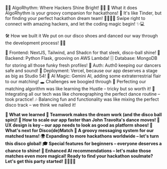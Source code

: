 💖✨ AlgoRhythm: Where Hackers Shine Bright! 🕺💃
🌟 What it does
AlgoRhythm is your groovy companion for hackathons! 🎉 It's like Tinder, but for finding your perfect hackathon dream team! 👯‍♀️👯‍♂️ Swipe right to connect with amazing hackers, and let the coding magic begin! ✨💻

🛠️ How we built it
We put on our disco shoes and danced our way through the development process! 🕺💃

🎨 Frontend: NextJS, Tailwind, and Shadcn for that sleek, disco-ball shine!
🧠 Backend: Python Flask, grooving on AWS Lambda!
🗄️ Database: MongoDB for storing all those funky fresh profiles!
🔐 Auth: Auth0 keeping our dancers safe and sound!
🚀 Deployment: Vercel, because our app deserves a stage as big as Studio 54!
🤖 AI Magic: Gemini AI, adding some extraterrestrial flair to our matching!
🕳️ Challenges we boogied through
💃 Perfecting our matching algorithm was like learning the Hustle – tricky but so worth it!
🌈 Integrating all our tech was like choreographing the perfect dance routine – took practice!
🎶 Balancing fun and functionality was like mixing the perfect disco track – we think we nailed it!

**🧠 What we learned
🤝 Teamwork makes the dream work (and the disco ball spin)!
🚀 How to scale our app faster than John Travolta's dance moves!
🎨 UX design is key – our app needs to look as good as platform shoes!
🔮 What's next for Disco(de)Match
💌 A groovy messaging system for our matched teams!
🌍 Expanding to more hackathons worldwide – let's turn this disco global!
🎓 Special features for beginners – everyone deserves a chance to shine!
🤖 Enhanced AI recommendations – let's make those matches even more magical!
Ready to find your hackathon soulmate? Let's get this party started! 🎉💖🕺💃**


